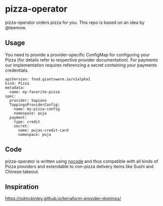 # pizza-operator

pizza-operator orders pizza for you. This repo is based on an idea by @teemow.

## Usage

You need to provide a provider-specific ConfigMap for configuring your Pizza (for details refer to respective provider documentation). For payments our implementation requires referencing a secret containing your payments credentials.

```
apiVersion: food.giantswarm.io/v1alpha1
kind: Pizza
metadata:
  name: my-favorite-pizza
spec:
  provider: Vapiano
  ToppingsProviderConfig:
    name: my-pizza-config
    namespace: puja      
  payment:
    type: credit
    secret:
      name: pujas-credit-card
      namespace: puja
```

## Code

pizza-operator is written using [nocode](https://github.com/kelseyhightower/nocode) and thus compatible with all kinds of Pizza providers and extendable to non-pizza delivery items like Sushi and Chinese takeout.

## Inspiration

https://ndmckinley.github.io/terraform-provider-dominos/

